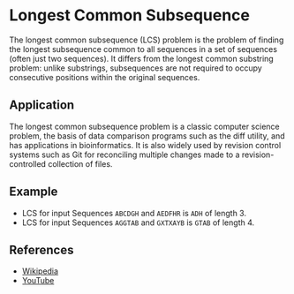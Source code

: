 # Longest Common Subsequence

The longest common subsequence (LCS) problem is the problem of finding the longest subsequence common to all sequences in a set of sequences (often just two sequences). It differs from the longest common substring problem: unlike substrings, subsequences are not required to occupy consecutive positions within the original sequences.

## Application

The longest common subsequence problem is a classic computer science problem, the basis of data comparison programs such as the diff utility, and has applications in bioinformatics. It is also widely used by revision control systems such as Git for reconciling multiple changes made to a revision-controlled collection of files.

## Example

-   LCS for input Sequences `ABCDGH` and `AEDFHR` is `ADH` of length 3.
-   LCS for input Sequences `AGGTAB` and `GXTXAYB` is `GTAB` of length 4.

## References

-   [Wikipedia](https://en.wikipedia.org/wiki/Longest_common_subsequence_problem)
-   [YouTube](https://www.youtube.com/watch?v=NnD96abizww&list=PLLXdhg_r2hKA7DPDsunoDZ-Z769jWn4R8)
